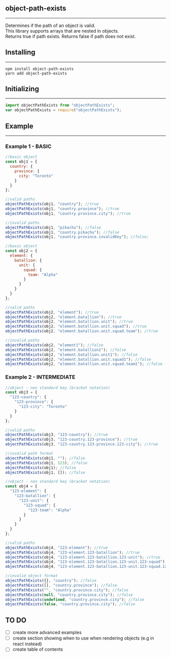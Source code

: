 ## object-path-exists

---

Determines if the path of an object is valid.  
This library supports arrays that are nested in objects.  
Returns true if path exists. Returns false if path does not exist.

## Installing

---

```
npm install object-path-exists
yarn add object-path-exists
```

## Initializing

---

```js
import objectPathExists from "objectPathExists";
var objectPathExists = require("objectPathExists");
```

## Example

---

### Example 1 - BASIC

```js
//basic object
const obj1 = {
  country: {
    province: {
      city: "Toronto"
    }
  }
};

//valid paths
objectPathExists(obj1, "country"); //true
objectPathExists(obj1, "country.province"); //true
objectPathExists(obj1, "country.province.city"); //true

//invalid paths
objectPathExists(obj1, "pikachu"); //false
objectPathExists(obj1, "country.pikachu"); //false
objectPathExists(obj1, "country.province.invalidKey"); //false;
```

```js
//basic object
const obj2 = {
  element: {
    batallion: {
      unit: {
        squad: {
          team: "Alpha"
        }
      }
    }
  }
};

//valid paths
objectPathExists(obj2, "element"); //true
objectPathExists(obj2, "element.batallion"); //true
objectPathExists(obj2, "element.batallion.unit"); //true
objectPathExists(obj2, "element.batallion.unit.squad"); //true
objectPathExists(obj2, "element.batallion.unit.squad.team"); //true

//invalid paths
objectPathExists(obj2, "element1"); //false
objectPathExists(obj2, "element.batallion1"); //false
objectPathExists(obj2, "element.batallion.unit1"); //false
objectPathExists(obj2, "element.batallion.unit.squad1"); //false
objectPathExists(obj2, "element.batallion.unit.squad.team1"); //false
```

### Example 2 - INTERMEDIATE

```js
//object - non standard key (bracket notation)
const obj3 = {
  "123-country": {
    "123-province": {
      "123-city": "Toronto"
    }
  }
};

//valid paths
objectPathExists(obj3, "123-country"); //true
objectPathExists(obj3, "123-country.123-province"); //true
objectPathExists(obj3, "123-country.123-province.123-city"); //true

//invalid path format
objectPathExists(obj1, ""); //false
objectPathExists(obj1, 123); //false
objectPathExists(obj1); //false
objectPathExists(obj1, []); //false
```

```js
//object - non standard key (bracket notation)
const obj4 = {
  "123-element": {
    "123-batallion": {
      "123-unit": {
        "123-squad": {
          "123-team": "Alpha"
        }
      }
    }
  }
};

//valid paths
objectPathExists(obj4, "123-element"); //true
objectPathExists(obj4, "123-element.123-batallion"); //true
objectPathExists(obj4, "123-element.123-batallion.123-unit"); //true
objectPathExists(obj4, "123-element.123-batallion.123-unit.123-squad"); //true
objectPathExists(obj4, "123-element.123-batallion.123-unit.123-squad.123-team"); //true

//invalid object format
objectPathExists({}, "country"); //false
objectPathExists([], "country.province"); //false
objectPathExists("", "country.province.city"); //false
objectPathExists(null, "country.province.city"); //false
objectPathExists(undefined, "country.province.city"); //false
objectPathExists(false, "country.province.city"); //false
```

## TO DO

- [ ] create more advanced examples
- [ ] create section showing when to use when rendering objects (e.g in react instead)
- [ ] create table of contents
